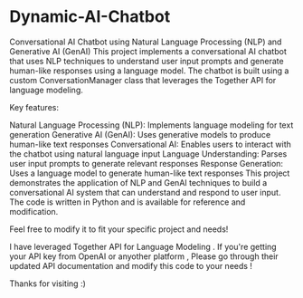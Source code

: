 # Dynamic-AI-Chatbot
Conversational AI Chatbot using Natural Language Processing (NLP) and Generative AI (GenAI)
This project implements a conversational AI chatbot that uses NLP techniques to understand user input prompts and generate human-like responses using a language model. The chatbot is built using a custom ConversationManager class that leverages the Together API for language modeling.

Key features:

Natural Language Processing (NLP): Implements language modeling for text generation
Generative AI (GenAI): Uses generative models to produce human-like text responses
Conversational AI: Enables users to interact with the chatbot using natural language input
Language Understanding: Parses user input prompts to generate relevant responses
Response Generation: Uses a language model to generate human-like text responses
This project demonstrates the application of NLP and GenAI techniques to build a conversational AI system that can understand and respond to user input. The code is written in Python and is available for reference and modification.

Feel free to modify it to fit your specific project and needs!

I have leveraged Together API for Language Modeling . If you're getting your API key from OpenAI or anyother platform , Please go through their updated API documentation and modify this code to your needs ! 

Thanks for visiting :) 
